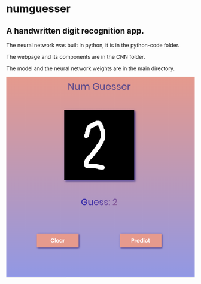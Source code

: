 # numguesser

## A handwritten digit recognition app. 

The neural network was built in python, it is in the python-code folder.

The webpage and its components are in the CNN folder.

The model and the neural network weights are in the main directory.


![webpage](CNN/page.PNG)
